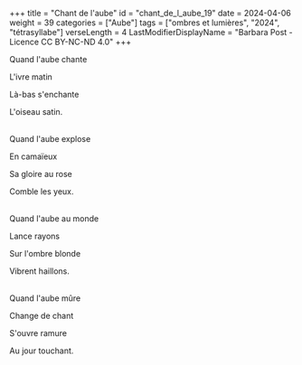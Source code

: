 +++
title = "Chant de l'aube"
id = "chant_de_l_aube_19"
date = 2024-04-06
weight = 39
categories = ["Aube"]
tags = ["ombres et lumières", "2024", "tétrasyllabe"]
verseLength = 4
LastModifierDisplayName = "Barbara Post - Licence CC BY-NC-ND 4.0"
+++

Quand l'aube chante

L'ivre matin

Là-bas s'enchante

L'oiseau satin.

 \
Quand l'aube explose

En camaïeux

Sa gloire au rose

Comble les yeux.

 \
Quand l'aube au monde

Lance rayons

Sur l'ombre blonde

Vibrent haillons.

 \
Quand l'aube mûre

Change de chant

S'ouvre ramure

Au jour touchant.
